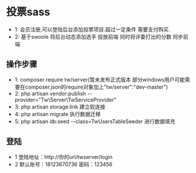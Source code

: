 # 投票sass
- 1: 会员注册,可以登陆后台添加投票项目.超过一定条件 需要支付购买.
- 2: 基于swoole 将后台动态添加选手 投放前端 同时将评委打出的分数 同步前端
## 操作步骤
- 1: composer require tw/server(暂未发布正式版本 部分windows用户可能需要在composer.json的require对象加上"tw/server":"dev-master")
- 2: php artisan vendor:publish --provider="Tw\Server\TwServiceProvider"
- 3: php artisan storage:link  建立软连接
- 4: php artisan migrate 执行数据迁移
- 5: php artisan db:seed --class=TwUsersTableSeeder 进行数据填充
## 登陆
- 1 登陆地址：http://你的url/twserver/login
- 2 默认账号：18123670736    密码：123456


